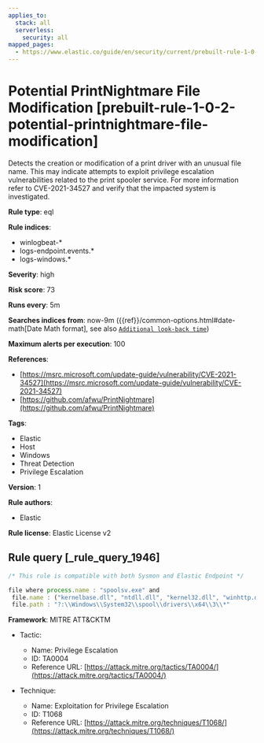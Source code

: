 ```yaml
---
applies_to:
  stack: all
  serverless:
    security: all
mapped_pages:
  - https://www.elastic.co/guide/en/security/current/prebuilt-rule-1-0-2-potential-printnightmare-file-modification.html
---
```


# Potential PrintNightmare File Modification [prebuilt-rule-1-0-2-potential-printnightmare-file-modification]

Detects the creation or modification of a print driver with an unusual file name. This may indicate attempts to exploit privilege escalation vulnerabilities related to the print spooler service. For more information refer to CVE-2021-34527 and verify that the impacted system is investigated.

**Rule type**: eql

**Rule indices**:

* winlogbeat-*
* logs-endpoint.events.*
* logs-windows.*

**Severity**: high

**Risk score**: 73

**Runs every**: 5m

**Searches indices from**: now-9m ({{ref}}/common-options.html#date-math[Date Math format], see also [`Additional look-back time`](docs-content://solutions/security/detect-and-alert/create-detection-rule.md#rule-schedule))

**Maximum alerts per execution**: 100

**References**:

* [https://msrc.microsoft.com/update-guide/vulnerability/CVE-2021-34527](https://msrc.microsoft.com/update-guide/vulnerability/CVE-2021-34527)
* [https://github.com/afwu/PrintNightmare](https://github.com/afwu/PrintNightmare)

**Tags**:

* Elastic
* Host
* Windows
* Threat Detection
* Privilege Escalation

**Version**: 1

**Rule authors**:

* Elastic

**Rule license**: Elastic License v2

## Rule query [_rule_query_1946]

```js
/* This rule is compatible with both Sysmon and Elastic Endpoint */

file where process.name : "spoolsv.exe" and
 file.name : ("kernelbase.dll", "ntdll.dll", "kernel32.dll", "winhttp.dll", "user32.dll") and
 file.path : "?:\\Windows\\System32\\spool\\drivers\\x64\\3\\*"
```

**Framework**: MITRE ATT&CKTM

* Tactic:

    * Name: Privilege Escalation
    * ID: TA0004
    * Reference URL: [https://attack.mitre.org/tactics/TA0004/](https://attack.mitre.org/tactics/TA0004/)

* Technique:

    * Name: Exploitation for Privilege Escalation
    * ID: T1068
    * Reference URL: [https://attack.mitre.org/techniques/T1068/](https://attack.mitre.org/techniques/T1068/)



